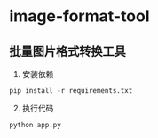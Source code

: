 # image-format-tool

## 批量图片格式转换工具

1. 安装依赖

```shell
pip install -r requirements.txt
```

2. 执行代码
   
```shell
python app.py
```




